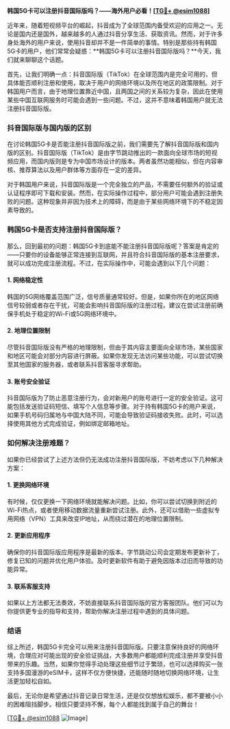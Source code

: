 **韩国5G卡可以注册抖音国际版吗？——海外用户必看！[[TG💪+ @esim1088](https://t.me/s/esim1088)]**

近年来，随着短视频平台的崛起，抖音成为了全球范围内备受欢迎的应用之一。无论是国内还是国外，越来越多的人通过抖音分享生活、获取资讯。然而，对于许多身处海外的用户来说，使用抖音却并不是一件简单的事情。特别是那些持有韩国5G卡的用户，他们常常会疑惑：**韩国5G卡可以注册抖音国际版吗？**今天，我们就来聊聊这个话题。

首先，让我们明确一点：抖音国际版（TikTok）在全球范围内是完全可用的，但具体能否顺利注册和使用，取决于用户的网络环境以及所在地区的政策限制。对于韩国用户而言，由于地理位置靠近中国，且两国之间的关系较为复杂，因此在使用某些中国互联网服务时可能会遇到一些问题。不过，这并不意味着韩国用户就无法注册抖音国际版。

### 抖音国际版与国内版的区别

在讨论韩国5G卡是否能注册抖音国际版之前，我们需要先了解抖音国际版和国内版的区别。抖音国际版（TikTok）是由字节跳动推出的一款面向全球市场的短视频应用，而国内版则是专为中国市场设计的版本。两者虽然功能相似，但在内容审核、推荐算法以及用户群体等方面存在一定的差异。

对于韩国用户来说，抖音国际版是一个完全独立的产品，不需要任何额外的验证或认证程序即可下载和安装。然而，在实际操作过程中，部分用户可能会遇到注册失败的问题。这种现象并非因为技术上的障碍，而是由于某些网络环境下的不稳定因素导致的。

### 韩国5G卡是否支持注册抖音国际版？

那么，回到最初的问题：韩国5G卡到底能不能注册抖音国际版呢？答案是肯定的——只要你的设备能够正常连接到互联网，并且符合抖音国际版的基本注册要求，就可以成功完成注册流程。不过，在实际操作中，可能会遇到以下几个问题：

#### 1. 网络稳定性
韩国的5G网络覆盖范围广泛，信号质量通常较好。但是，如果你所在的地区网络信号较弱或者存在干扰，可能会影响抖音国际版的注册过程。建议在尝试注册前确保手机处于稳定的Wi-Fi或5G网络环境中。

#### 2. 地理位置限制
尽管抖音国际版没有严格的地理限制，但由于其内容主要面向全球市场，某些国家和地区可能会对部分内容进行屏蔽。如果你发现无法访问某些功能，可以尝试切换至其他国家的服务器，或者联系抖音客服寻求帮助。

#### 3. 账号安全验证
抖音国际版为了防止恶意注册行为，会对新用户的账号进行一定的安全验证。这可能包括发送验证码短信、填写个人信息等步骤。对于持有韩国5G卡的用户来说，如果手机号码归属地与中国大陆不同，可能会导致验证码接收失败。此时，可以选择使用其他方式完成验证，例如绑定邮箱地址。

### 如何解决注册难题？

如果你已经尝试了上述方法但仍无法成功注册抖音国际版，不妨考虑以下几种解决方案：

#### 1. 更换网络环境
有时候，仅仅更换一下网络环境就能解决问题。比如，你可以尝试切换到附近的Wi-Fi热点，或者使用移动数据流量重新尝试注册。此外，还可以借助一些虚拟专用网络（VPN）工具来改变IP地址，从而绕过潜在的地理位置限制。

#### 2. 更新应用程序
确保你的抖音国际版应用程序是最新的版本。字节跳动公司会定期发布更新补丁，修复已知的问题并优化用户体验。及时更新软件有助于避免因版本过旧而导致的功能异常。

#### 3. 联系客服支持
如果以上方法都无法奏效，不妨直接联系抖音国际版的官方客服团队。他们可以为你提供更专业的指导和支持，帮助你解决注册过程中遇到的具体问题。

### 结语

综上所述，韩国5G卡完全可以用来注册抖音国际版。只要注意保持良好的网络环境，合理应对可能出现的安全验证挑战，大多数用户都能顺利完成注册并享受抖音带来的乐趣。当然，如果你觉得手动处理这些细节过于繁琐，也可以选择购买一张支持多国漫游的eSIM卡，这样不仅方便快捷，还能随时随地切换网络环境，让生活更加轻松自如。

最后，无论你是希望通过抖音记录日常生活，还是仅仅想放松娱乐，都不要被小小的困难阻挡脚步。相信只要坚持不懈，每个人都能找到属于自己的舞台！

[[TG💪+ @esim1088](https://t.me/s/esim1088) ![Image](https://i.postimg.cc/4NQfJmqS/Snipaste-2025-05-13-00-14-12.png)]
